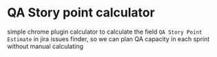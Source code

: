 
# QA Story point calculator

simple chrome plugin calculator to calculate the field `QA Story Point Estimate` in jira issues finder, so we can plan QA capacity in each sprint without manual calculating


